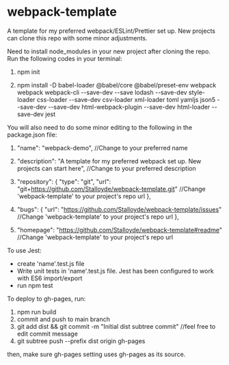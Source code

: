 # webpack-template

A template for my preferred webpack/ESLint/Prettier set up. New projects can clone this repo with some minor adjustments.

Need to install node_modules in your new project after cloning the repo. Run the following codes in your terminal:

1. npm init

2. npm install -D babel-loader @babel/core @babel/preset-env webpack webpack webpack-cli --save-dev --save lodash --save-dev style-loader css-loader --save-dev csv-loader xml-loader toml yamljs json5 --save-dev --save-dev html-webpack-plugin --save-dev html-loader --save-dev jest

You will also need to do some minor editing to the following in the package.json file:

1.  "name": "webpack-demo", //Change to your preferred name

2.  "description": "A template for my preferred webpack set up. New projects can start here", //Change to your preferred description

3.  "repository": {
    "type": "git",
    "url": "git+https://github.com/Stalloyde/webpack-template.git" //Change 'webpack-template' to your project's repo url
    },
4.  "bugs": {
    "url": "https://github.com/Stalloyde/webpack-template/issues" //Change 'webpack-template' to your project's repo url
    },

5.  "homepage": "https://github.com/Stalloyde/webpack-template#readme" //Change 'webpack-template' to your project's repo url

To use Jest:

- create 'name'.test.js file
- Write unit tests in 'name'.test.js file. Jest has been configured to work with ES6 import/export
- run npm test

To deploy to gh-pages, run:

1. npm run build
2. commit and push to main branch
3. git add dist && git commit -m "Initial dist subtree commit" //feel free to edit commit message
4. git subtree push --prefix dist origin gh-pages

then, make sure gh-pages setting uses gh-pages as its source.
